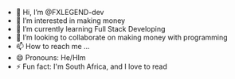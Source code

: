 - 👋 Hi, I’m @FXLEGEND-dev
- 👀 I’m interested in making money
- 🌱 I’m currently learning Full Stack Developing
- 💞️ I’m looking to collaborate on making money with programming
- 📫 How to reach me ...
- 😄 Pronouns: He/HIm
- ⚡ Fun fact: I'm South Africa, and I love to read

<!---
FXLEGEND-dev/FXLEGEND-dev is a ✨ special ✨ repository because its `README.md` (this file) appears on your GitHub profile.
You can click the Preview link to take a look at your changes.
--->
